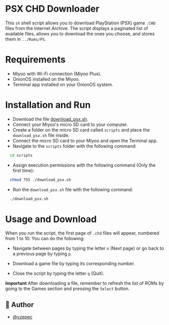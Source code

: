 
# PSX CHD Downloader

This `sh` shell script allows you to download PlayStation (PSX) game `.CHD` files from the Internet Archive. The script displays a paginated list of available files, allows you to download the ones you choose, and stores them in `../Roms/PS`.


# Requirements

* Miyoo with Wi-Fi connection (Miyoo Plus).
* OnionOS installed on the Miyoo.
* Terminal app installed on your OnionOS system.

# Installation and Run

* Download the file [download_psx.sh](https://github.com/vzepec/miyoo_downloader_psx/blob/main/download_psx.sh).
* Connect your Miyoo's micro SD card to your computer.
* Create a folder on the micro SD card called `scripts` and place the `download_psx.sh` file inside.
* Connect the micro SD card to your Miyoo and open the Terminal app.
* Navigate to the `scripts` folder with the following command:
```bash
  cd scripts
```
* Assign execution permissions with the following command (Only the first time):
```bash
  chmod 755 ./download_psx.sh
```

* Run the `download_psx.sh` file with the following command:
```bash
  ./download_psx.sh
```
# Usage and Download

When you run the script, the first page of `.chd` files will appear, numbered from 1 to 10. You can do the following:

- Navigate between pages by typing the letter `n` (Next page) or go back to a previous page by typing `p`.

- Download a game file by typing its corresponding number.

- Close the script by typing the letter `q` (Quit).

**Important** After downloading a file, remember to refresh the list of ROMs by going to the Games section and pressing the  `Select` button.
## 🚀 Author

- [@vzepec](https://github.com/vzepec)

